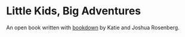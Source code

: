 # Little Kids, Big Adventures

An open book written with [bookdown](https://bookdown.org/) by Katie and Joshua Rosenberg.

